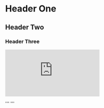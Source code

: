 # Header One
## Header Two
### Header Three

![Image of Africa](https://www.worldatlas.com/geography/regions-of-africa.html)

'''
'''
